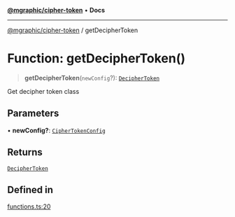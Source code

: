 [**@mgraphic/cipher-token**](../README.md) • **Docs**

***

[@mgraphic/cipher-token](../globals.md) / getDecipherToken

# Function: getDecipherToken()

> **getDecipherToken**(`newConfig`?): [`DecipherToken`](../classes/DecipherToken.md)

Get decipher token class

## Parameters

• **newConfig?**: [`CipherTokenConfig`](../classes/CipherTokenConfig.md)

## Returns

[`DecipherToken`](../classes/DecipherToken.md)

## Defined in

[functions.ts:20](https://github.com/mgraphic/cipher-token/blob/84fd06062d7f61b79d7a8155440ee4cc7cc44b40/src/functions.ts#L20)
